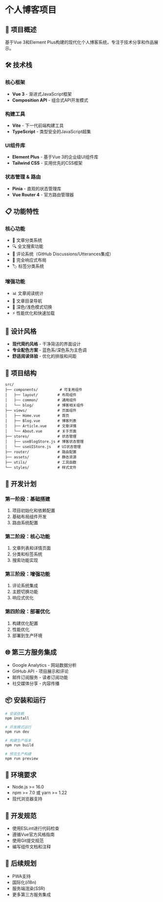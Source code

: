 # 个人博客项目

## 🎯 项目概述

基于Vue 3和Element Plus构建的现代化个人博客系统，专注于技术分享和作品展示。

## 🛠️ 技术栈

### 核心框架

- **Vue 3** - 渐进式JavaScript框架
- **Composition API** - 组合式API开发模式

### 构建工具

- **Vite** - 下一代前端构建工具
- **TypeScript** - 类型安全的JavaScript超集

### UI组件库

- **Element Plus** - 基于Vue 3的企业级UI组件库
- **Tailwind CSS** - 实用优先的CSS框架

### 状态管理 & 路由

- **Pinia** - 直观的状态管理库
- **Vue Router 4** - 官方路由管理器

## 📋 功能特性

### 核心功能

- 📄 文章分类系统
- 🔍 全文搜索功能
- 💬 评论系统（GitHub Discussions/Utterances集成）
- 📱 完全响应式布局
- 🏷️ 标签分类系统

### 增强功能

- 📊 文章阅读统计
- 📖 文章目录导航
- 🌙 深色/浅色模式切换
- ⚡ 性能优化和快速加载

## 🎨 设计风格

- **现代简约风格** - 干净简洁的界面设计
- **专业配色方案** - 蓝色系/深色系为主色调
- **舒适阅读体验** - 优化的排版和间距

## 📁 项目结构

```
src/
├── components/          # 可复用组件
│   ├── layout/         # 布局组件
│   ├── common/         # 通用组件
│   └── blog/           # 博客相关组件
├── views/              # 页面组件
│   ├── Home.vue        # 首页
│   ├── Blog.vue        # 博客列表
│   ├── Article.vue     # 文章详情
│   └── About.vue       # 关于页面
├── stores/             # 状态管理
│   ├── useBlogStore.js # 博客状态管理
│   └── useUIStore.js   # UI状态管理
├── router/             # 路由配置
├── assets/             # 静态资源
├── utils/              # 工具函数
└── styles/             # 样式文件
```

## 🚀 开发计划

### 第一阶段：基础搭建

1. 项目初始化和依赖配置
2. 基础布局组件开发
3. 路由系统配置

### 第二阶段：核心功能

1. 文章列表和详情页面
2. 分类和标签系统
3. 搜索功能实现

### 第三阶段：增强功能

1. 评论系统集成
2. 主题切换功能
3. 响应式优化

### 第四阶段：部署优化

1. 构建优化配置
2. 性能优化
3. 部署到生产环境

## 🌐 第三方服务集成

- Google Analytics - 网站数据分析
- GitHub API - 项目展示和评论
- 邮件订阅服务 - 读者订阅功能
- 社交媒体分享 - 内容传播

## 📦 安装和运行

```bash
# 安装依赖
npm install

# 开发模式运行
npm run dev

# 构建生产版本
npm run build

# 预览生产构建
npm run preview
```

## 🔧 环境要求

- Node.js >= 16.0
- npm >= 7.0 或 yarn >= 1.22
- 现代浏览器支持

## 📝 开发规范

- 使用ESLint进行代码检查
- 遵循Vue官方风格指南
- 使用Git提交规范
- 编写组件文档和注释

## 🎯 后续规划

- PWA支持
- 国际化(i18n)
- 服务端渲染(SSR)
- 更多第三方服务集成
